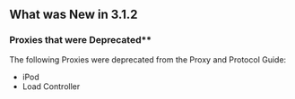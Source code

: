 
## What was New in 3.1.2

### Proxies that were Deprecated** 
The following Proxies were deprecated from the Proxy and Protocol Guide:

- iPod
- Load Controller